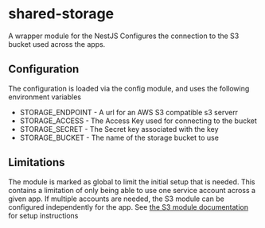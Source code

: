 # shared-storage

A wrapper module for the NestJS Configures the connection to the S3 bucket used across the apps.

## Configuration

The configuration is loaded via the config module, and uses the following environment variables

- STORAGE_ENDPOINT - A url for an AWS S3 compatible s3 serverr
- STORAGE_ACCESS - The Access Key used for connecting to the bucket
- STORAGE_SECRET - The Secret key associated with the key
- STORAGE_BUCKET - The name of the storage bucket to use

## Limitations

The module is marked as global to limit the initial setup that is needed. This contains a limitation of only being able to use one service account across a given app. If multiple accounts are needed, the S3 module can be configured independently for the app.
See [the S3 module documentation](https://github.com/svtslv/nestjs-s3#readme) for setup instructions
